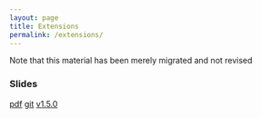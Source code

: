 ```yaml
---
layout: page
title: Extensions
permalink: /extensions/
---
```


Note that this material has been merely migrated and not revised

### Slides

  [pdf](https://github.com/potassco-asp-course/course/releases/download/v1.5.0/extensions.pdf)
  [git](https://github.com/potassco-asp-course/extensions)
  [v1.5.0](https://github.com/potassco-asp-course/course/releases/tag/v1.5.0)
